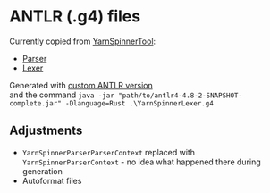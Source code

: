 # ANTLR (.g4) files

Currently copied from [YarnSpinnerTool](https://github.com/YarnSpinnerTool/YarnSpinner/tree/v2.3.0/YarnSpinner.Compiler):
* [Parser](https://raw.githubusercontent.com/YarnSpinnerTool/YarnSpinner/v2.3.0/YarnSpinner.Compiler/YarnSpinnerParser.g4)
* [Lexer](https://raw.githubusercontent.com/YarnSpinnerTool/YarnSpinner/v2.3.0/YarnSpinner.Compiler/YarnSpinnerLexer.g4)

Generated with [custom ANTLR version](https://github.com/rrevenantt/antlr4rust/releases/tag/antlr4-4.8-2-Rust0.3.0-beta) \
and the command `java -jar "path/to/antlr4-4.8-2-SNAPSHOT-complete.jar" -Dlanguage=Rust .\YarnSpinnerLexer.g4`

## Adjustments
* `YarnSpinnerParserParserContext` replaced with `YarnSpinnerParserContext` - no idea what happened there during generation
* Autoformat files